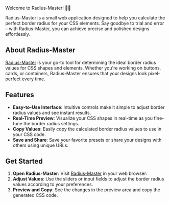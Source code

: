 Welcome to Radius-Master! 🎨✨

Radius-Master is a small web application designed to help you calculate the perfect border radius for your CSS elements. Say goodbye to trial and error – with Radius-Master, you can achieve precise and polished designs effortlessly.

## About Radius-Master

[Radius-Master](https://playground.eddydezuraud.com/craft/radius-master) is your go-to tool for determining the ideal border radius values for CSS shapes and elements. Whether you're working on buttons, cards, or containers, Radius-Master ensures that your designs look pixel-perfect every time.

## Features

- **Easy-to-Use Interface**: Intuitive controls make it simple to adjust border radius values and see instant results.
- **Real-Time Preview**: Visualize your CSS shapes in real-time as you fine-tune the border radius settings.
- **Copy Values**: Easily copy the calculated border radius values to use in your CSS code.
- **Save and Share**: Save your favorite presets or share your designs with others using unique URLs.

## Get Started

1. **Open Radius-Master**: Visit [Radius-Master](https://playground.eddydezuraud.com/craft/radius-master) in your web browser.
2. **Adjust Values**: Use the sliders or input fields to adjust the border radius values according to your preferences.
3. **Preview and Copy**: See the changes in the preview area and copy the generated CSS code.
